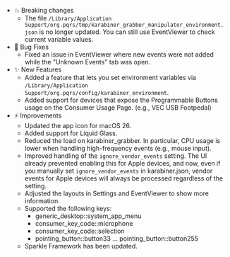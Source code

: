 -   💥 Breaking changes
    -   The file `/Library/Application Support/org.pqrs/tmp/karabiner_grabber_manipulator_environment.json` is no longer updated.
        You can still use EventViewer to check current variable values.
-   🐛 Bug Fixes
    -   Fixed an issue in EventViewer where new events were not added while the "Unknown Events" tab was open.
-   ✨ New Features
    -   Added a feature that lets you set environment variables via `/Library/Application Support/org.pqrs/config/karabiner_environment`.
    -   Added support for devices that expose the Programmable Buttons usage on the Consumer Usage Page. (e.g., VEC USB Footpedal)
-   ⚡️ Improvements
    -   Updated the app icon for macOS 26.
    -   Added support for Liquid Glass.
    -   Reduced the load on karabiner_grabber.
        In particular, CPU usage is lower when handling high-frequency events (e.g., mouse input).
    -   Improved handling of the `ignore_vendor_events` setting.
        The UI already prevented enabling this for Apple devices, and now, even if you manually set `ignore_vendor_events` in karabiner.json, vendor events for Apple devices will always be processed regardless of the setting.
    -   Adjusted the layouts in Settings and EventViewer to show more information.
    -   Supported the following keys:
        -   generic_desktop::system_app_menu
        -   consumer_key_code::microphone
        -   consumer_key_code::selection
        -   pointing_button::button33 ... pointing_button::button255
    -   Sparkle Framework has been updated.
